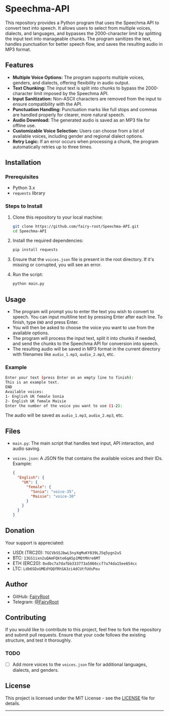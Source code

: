 # Speechma-API

This repository provides a Python program that uses the Speechma API to convert text into speech. It allows users to select from multiple voices, dialects, and languages, and bypasses the 2000-character limit by splitting the input text into manageable chunks. The program sanitizes the text, handles punctuation for better speech flow, and saves the resulting audio in MP3 format.

## Features

- **Multiple Voice Options:** The program supports multiple voices, genders, and dialects, offering flexibility in audio output.
- **Text Chunking:** The input text is split into chunks to bypass the 2000-character limit imposed by the Speechma API.
- **Input Sanitization:** Non-ASCII characters are removed from the input to ensure compatibility with the API.
- **Punctuation Handling:** Punctuation marks like full stops and commas are handled properly for clearer, more natural speech.
- **Audio Download:** The generated audio is saved as an MP3 file for offline use.
- **Customizable Voice Selection:** Users can choose from a list of available voices, including gender and regional dialect options.
- **Retry Logic:** If an error occurs when processing a chunk, the program automatically retries up to three times.

## Installation

### Prerequisites

- Python 3.x
- `requests` library

### Steps to Install

1. Clone this repository to your local machine:

   ```bash
   git clone https://github.com/fairy-root/Speechma-API.git
   cd Speechma-API
   ```

2. Install the required dependencies:

   ```bash
   pip install requests
   ```

3. Ensure that the `voices.json` file is present in the root directory. If it's missing or corrupted, you will see an error.

4. Run the script:

   ```bash
   python main.py
   ```

## Usage

- The program will prompt you to enter the text you wish to convert to speech. You can input multiline text by pressing Enter after each line. To finish, type `END` and press Enter.
- You will then be asked to choose the voice you want to use from the available options.
- The program will process the input text, split it into chunks if needed, and send the chunks to the Speechma API for conversion into speech.
- The resulting audio will be saved in MP3 format in the current directory with filenames like `audio_1.mp3`, `audio_2.mp3`, etc.

### Example

```bash
Enter your text (press Enter on an empty line to finish):
This is an example text.
END
Available voices:
1- English UK female Sonia
2- English UK female Maisie
Enter the number of the voice you want to use (1-2):
```

The audio will be saved as `audio_1.mp3`, `audio_2.mp3`, etc.

## Files

- `main.py`: The main script that handles text input, API interaction, and audio saving.
- `voices.json`: A JSON file that contains the available voices and their IDs. Example:

  ```json
  {
    "English": {
      "UK": {
        "female": {
          "Sonia": "voice-35",
          "Maisie": "voice-30"
        }
      }
    }
  }
  ```

## Donation

Your support is appreciated:

- USDt (TRC20): `TGCVbSSJbwL5nyXqMuKY839LJ5q5ygn2uS`
- BTC: `13GS1ixn2uQAmFQkte6qA5p1MQtMXre6MT`
- ETH (ERC20): `0xdbc7a7dafbb333773a5866ccf7a74da15ee654cc`
- LTC: `Ldb6SDxUMEdYQQfRhSA3zi4dCUtfUdsPou`

## Author

- GitHub: [FairyRoot](https://github.com/fairy-root)
- Telegram: [@FairyRoot](https://t.me/FairyRoot)

## Contributing

If you would like to contribute to this project, feel free to fork the repository and submit pull requests. Ensure that your code follows the existing structure, and test it thoroughly.

### TODO

- [ ] Add more voices to the `voices.json` file for additional languages, dialects, and genders.

## License

This project is licensed under the MIT License - see the [LICENSE](LICENSE) file for details.

---
